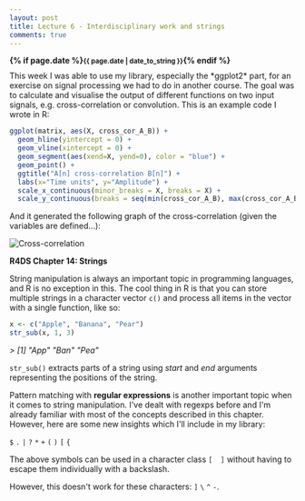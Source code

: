 ```yaml
---
layout: post
title: Lecture 6 - Interdisciplinary work and strings
comments: true
---
```

<div style="font-weight:bold; margin-bottom:10px;">
{% if page.date %}<small>{{ page.date | date_to_string }}</small>{% endif %}
</div>
This week I was able to use my library, especially the *ggplot2* part, for an exercise on signal processing we had to do in another course. The goal was to calculate and visualise the output of different functions on two input signals, e.g. cross-correlation or convolution. This is an example code I wrote in R:

```r
ggplot(matrix, aes(X, cross_cor_A_B)) +
  geom_hline(yintercept = 0) + 
  geom_vline(xintercept = 0) + 
  geom_segment(aes(xend=X, yend=0), color = "blue") + 
  geom_point() + 
  ggtitle("A[n] cross-correlation B[n]") + 
  labs(x="Time units", y="Amplitude") +
  scale_x_continuous(minor_breaks = X, breaks = X) + 
  scale_y_continuous(breaks = seq(min(cross_cor_A_B), max(cross_cor_A_B), by=2))
```

And it generated the following graph of the cross-correlation (given the variables are defined...):

![Cross-correlation](../../../data/images/cross_correlation.png "Cross-correlation of the input signals A[n] and B[n]")

**R4DS Chapter 14: Strings**

String manipulation is always an important topic in programming languages, and R is no exception in this. The cool thing in R is that you can store multiple strings in a character vector `c()` and process all items in the vector with a single function, like so:

```r
x <- c("Apple", "Banana", "Pear")
str_sub(x, 1, 3)
```
*> [1] "App" "Ban" "Pea"*

`str_sub()` extracts parts of a string using *start* and *end* arguments representing the positions of the string.

Pattern matching with **regular expressions** is another important topic when it comes to string manipulation. I've dealt with regexps before and I'm already familiar with most of the concepts described in this chapter. However, here are some new insights which I'll include in my library:

`$` `.` `|` `?` `*` `+` `(` `)` `[` `{` 

The above symbols can be used in a character class `[  ]` without having to escape them individually with a backslash.

However, this doesn't work for these characters: `]` `\` `^` `-`.